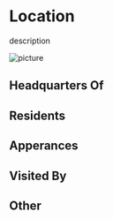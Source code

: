 # Location

description

![picture](../images/image.jpg)

## Headquarters Of


## Residents


## Apperances


## Visited By


## Other